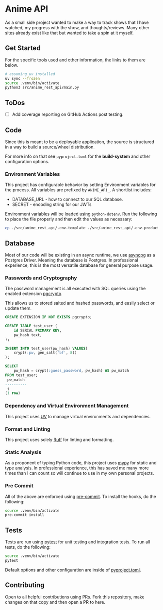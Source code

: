 # Anime API

As a small side project wanted to make a way to track shows that I have watched, my progress with the show, and thoughts/reviews. Many other sites already exist like that but wanted to take a spin at it myself.

## Get Started

For the specific tools used and other information, the links to them are below.

```bash
# assuming uv installed
uv sync --frozen
source .venv/bin/activate
python3 src/anime_rest_api/main.py
```

## ToDos

- [ ] Add coverage reporting on GitHub Actions post testing.

## Code

Since this is meant to be a deployable application, the source is structured in a way to build a source/wheel distribution.

For more info on that see `pyproject.toml` for the **build-system** and other configuration options.

### Environment Variables

This project has configurable behavior by setting Environment variables for the process. All variables are prefixed by `ANIME_API_`. A shortlist includes:

- DATABASE_URL - how to connect to our SQL database.
- SECRET - encoding string for our JWTs

Environment variables will be loaded using `python-dotenv`. Run the following to place the file properly and then edit the values as necessary:

```bash
cp ./src/anime_rest_api/.env.template ./src/anime_rest_api/.env.production
```


## Database

Most of our code will be existing in an async runtime, we use [asyncpg](https://magicstack.github.io/asyncpg/current/index.html) as a Postgres Driver. Meaning the database is Postgres. In professional experience, this is the most versatile database for general purpose usage.

### Passwords and Cryptography

The password management is all executed with SQL queries using the enabled extension [pgcrypto](https://www.postgresql.org/docs/15/pgcrypto.html).

This allows us to stored salted and hashed passwords, and easily select or update them.

```sql
CREATE EXTENSION IF NOT EXISTS pgcrypto;

CREATE TABLE test_user (
    id SERIAL PRIMARY KEY,
    pw_hash text,
);

INSERT INTO test_user(pw_hash) VALUES(
    crypt(:pw, gen_salt('bf', 8))
);

SELECT
    pw_hash = crypt(:guess_password, pw_hash) AS pw_match
FROM test_user;
 pw_match
----------
 t
(1 row)
```

### Dependency and Virtual Environment Management

This project uses [UV](https://docs.astral.sh/uv/) to manage virtual environments and dependencies.

### Format and Linting

This project uses solely [Ruff](https://docs.astral.sh/ruff/) for linting and formatting.

### Static Analysis

As a proponent of typing Python code, this project uses [mypy](https://mypy-lang.org/) for static and type analysis. In professional experience, this has saved me many more times than I can count so will continue to use in my own personal projects.

### Pre Commit

All of the above are enforced using [pre-commit](https://pre-commit.com). To install the hooks, do the following:

```bash
source .venv/bin/activate
pre-commit install
```

## Tests

Tests are run using [pytest](https://docs.pytest.org/en/stable/) for unit testing and integration tests. To run all tests, do the following:

```bash
source .venv/bin/activate
pytest
```

Default options and other configuration are inside of [pyproject.toml](./pyproject.toml).

## Contributing

Open to all helpful contributions using PRs. Fork this repository, make changes on that copy and then open a PR to here.
